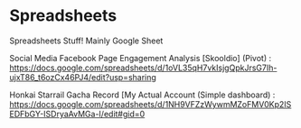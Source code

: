 # Spreadsheets
Spreadsheets Stuff! Mainly Google Sheet

Social Media Facebook Page Engagement Analysis [Skooldio] (Pivot) :
https://docs.google.com/spreadsheets/d/1oVL35qH7vkIsjgQpkJrsG7Ih-ujxT86_t6ozCx46PJ4/edit?usp=sharing

Honkai Starrail Gacha Record [My Actual Account (Simple dashboard) :
https://docs.google.com/spreadsheets/d/1NH9VFZzWywmMZoFMV0Kp2ISEDFbGY-ISDryaAvMGa-I/edit#gid=0

